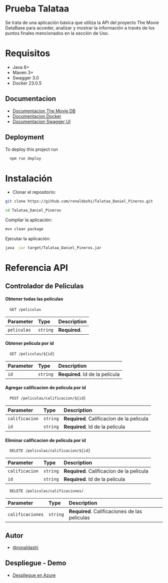 # Prueba Talataa

Se trata de una aplicación básica que utiliza la API del proyecto The Movie DataBase para acceder, analizar y mostrar la información a través de los puntos finales mencionados en la sección de Uso.

# Requisitos
* Java 8+
* Maven 3+
* Swagger 3.0
* Docker 23.0.5
## Documentacion

 - [Documentacion The Movie DB](https://www.themoviedb.org/documentation/api)
 - [Documentacion Docker](https://docs.docker.com/)
 - [Documentacion Swagger UI](https://swagger.io/docs/)


## Deployment

To deploy this project run

```bash
  npm run deploy
```
# Instalación
- Clonar el repositorio: 
```bash
git clone https://github.com/ronaldashi/Talataa_Daniel_Pineros.git
``` 
```bash
cd Talataa_Daniel_Pineros
```
Compilar la aplicación: 
```bash
mvn clean package
```
Ejecutar la aplicación: 
```bash
java -jar target/Talataa_Daniel_Pineros.jar
```
# Referencia API

## Controlador de Peliculas

#### Obtener todas las peliculas

```http
  GET /peliculas
```

| Parameter | Type     | Description                |
| :-------- | :------- | :------------------------- |
| `peliculas` | `string` | **Required**. |

#### Obtener pelicula por id

```http
  GET /peliculas/${id}
```

| Parameter | Type     | Description                       |
| :-------- | :------- | :-------------------------------- |
| `id`      | `string` | **Required**. Id de la pelicula |


#### Agregar calificacion de pelicula por id

```http
  POST /peliculas/calificacion/${id}
```

| Parameter | Type     | Description                       |
| :-------- | :------- | :-------------------------------- |
| `calificacion`      | `string` | **Required**. Calificacion de la pelicula |
| `id`      | `string` | **Required**. Id de la pelicula |

#### Eliminar calificacion de pelicula por id

```http
  DELETE /peliculas/calificacion/${id}
```

| Parameter | Type     | Description                       |
| :-------- | :------- | :-------------------------------- |
| `calificacion`      | `string` | **Required**. Calificacion de la pelicula |
| `id`      | `string` | **Required**. Id de la pelicula |


```http
  DELETE /peliculas/calificaciones/
```

| Parameter | Type     | Description                       |
| :-------- | :------- | :-------------------------------- |
| `calificaciones`      | `string` | **Required**. Calificaciones de las peliculas |







## Autor

- [@ronaldashi](https://www.github.com/ronaldashi)

## Despliegue - Demo


 - [Despliegue en Azure](https://talataadanielpineros.azurewebsites.net/swagger-ui/)
